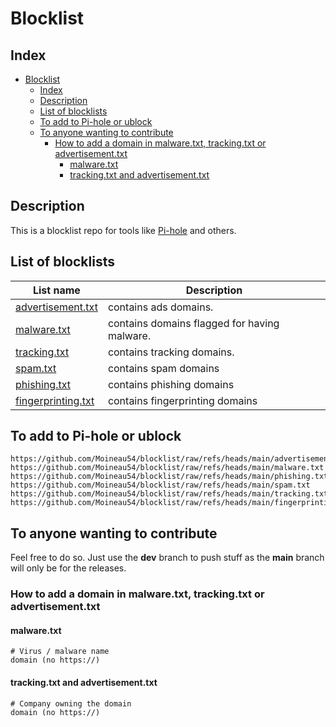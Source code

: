# Blocklist

## Index

- [Blocklist](#blocklist)
  - [Index](#index)
  - [Description](#description)
  - [List of blocklists](#list-of-blocklists)
  - [To add to Pi-hole or ublock](#to-add-to-pi-hole-or-ublock)
  - [To anyone wanting to contribute](#to-anyone-wanting-to-contribute)
    - [How to add a domain in malware.txt, tracking.txt or advertisement.txt](#how-to-add-a-domain-in-malwaretxt-trackingtxt-or-advertisementtxt)
      - [malware.txt](#malwaretxt)
      - [tracking.txt and advertisement.txt](#trackingtxt-and-advertisementtxt)

## Description

This is a blocklist repo for tools like [Pi-hole](https://docs.pi-hole.net/) and others.

## List of blocklists

| List name | Description |
|---|---|
| [advertisement.txt](advertisment.txt) | contains ads domains. |
| [malware.txt](malware.txt) | contains domains flagged for having malware. |
| [tracking.txt](tracking.txt) | contains tracking domains. |
| [spam.txt](spam.txt) | contains spam domains |
| [phishing.txt](phishing.txt) | contains phishing domains |
| [fingerprinting.txt](fingerprinting.txt) | contains fingerprinting domains |

## To add to Pi-hole or ublock

```shell
https://github.com/Moineau54/blocklist/raw/refs/heads/main/advertisement.txt
https://github.com/Moineau54/blocklist/raw/refs/heads/main/malware.txt
https://github.com/Moineau54/blocklist/raw/refs/heads/main/phishing.txt
https://github.com/Moineau54/blocklist/raw/refs/heads/main/spam.txt
https://github.com/Moineau54/blocklist/raw/refs/heads/main/tracking.txt
https://github.com/Moineau54/blocklist/raw/refs/heads/main/fingerprinting.txt
```

## To anyone wanting to contribute

Feel free to do so. Just use the **dev** branch to push stuff as the **main** branch will only be for the releases.

### How to add a domain in malware.txt, tracking.txt or advertisement.txt

#### malware.txt

```shell
# Virus / malware name
domain (no https://)
```

#### tracking.txt and advertisement.txt

```shell
# Company owning the domain
domain (no https://)
```
